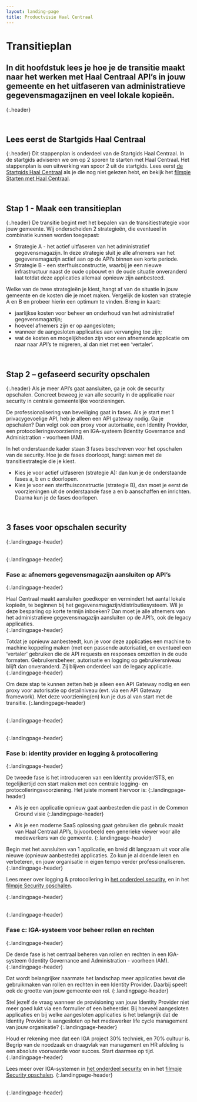 ```yaml
---
layout: landing-page
title: Productvisie Haal Centraal
---
```


# Transitieplan

## In dit hoofdstuk lees je hoe je de transitie maakt naar het werken met Haal Centraal API’s in jouw gemeente en het uitfaseren van administratieve gegevensmagazijnen en veel lokale kopieën.  
{:.header}

&nbsp;  
## Lees eerst de Startgids Haal Centraal
{:.header}
Dit stappenplan is onderdeel van de Startgids Haal Centraal. In de startgids adviseren we om op 2 sporen te starten met Haal Centraal. Het stappenplan is een uitwerking van spoor 2 uit de startgids. Lees eerst [de Startgids Haal Centraal](https://vng-realisatie.github.io/Haal-Centraal/starten-met-haal-centraal) als je die nog niet gelezen hebt, en bekijk het [filmpje Starten met Haal Centraal](https://www.youtube.com/watch?v=mtiG3Tfmzk0).

&nbsp;   

## Stap 1 -  Maak een transitieplan  
{:.header}
De transitie begint met het bepalen van de transitiestrategie voor jouw gemeente. Wij onderscheiden 2 strategieën, die eventueel in combinatie kunnen worden toegepast:  
* Strategie A - het actief uitfaseren van het administratief gegevensmagazijn. In deze strategie sluit je alle afnemers van het gegevensmagazijn actief aan op de API’s binnen een korte periode. 
* Strategie B - een sterfhuisconstructie, waarbij je een nieuwe infrastructuur naast de oude opbouwt en de oude situatie onveranderd laat totdat deze applicaties allemaal opnieuw zijn aanbesteed.

Welke van de twee strategieën je kiest, hangt af van de situatie in jouw gemeente en de kosten die je moet maken. Vergelijk de kosten van strategie A en B en probeer hierin een optimum te vinden. Breng in kaart:

* jaarlijkse kosten voor beheer en onderhoud van het administratief gegevensmagazijn;
* hoeveel afnemers zijn er op aangesloten;
* wanneer de aangesloten applicaties aan vervanging toe zijn;
* wat de kosten en mogelijkheden zijn voor een afnemende applicatie om naar naar API’s te migreren, al dan niet met een ‘vertaler’.

&nbsp;   

## Stap 2 – gefaseerd security opschalen  
{:.header}
Als je meer API’s gaat aansluiten, ga je ook de security opschalen. Concreet beweeg je van alle security in de applicatie naar security in centrale gemeentelijke voorzieningen. 

De professionalisering van beveiliging gaat in fases. Als je start met 1 privacygevoelige API, heb je alleen een API gateway nodig. Ga je opschalen? Dan volgt ook een proxy voor autorisatie, een Identity Provider, een protocolleringsvoorziening en IGA-systeem (Identity Governance and Administration - voorheen IAM).

In het onderstaande kader staan 3 fases beschreven voor het opschalen van de security. Hoe je de fases doorloopt, hangt samen met de transitiestrategie die je kiest.  
* Kies je voor actief uitfaseren (strategie A): dan kun je de onderstaande fases a, b en c doorlopen.
* Kies je voor een sterfhuisconstructie (strategie B), dan moet je eerst de voorzieningen uit de onderstaande fase a en b aanschaffen en inrichten. Daarna kun je de fases doorlopen.

&nbsp;   

## 3 fases voor opschalen security
{:.landingpage-header}

&nbsp;   
{:.landingpage-header}

### Fase a: afnemers gegevensmagazijn aansluiten op API’s
{:.landingpage-header}

Haal Centraal maakt aansluiten goedkoper en vermindert het aantal lokale kopieën, te beginnen bij het gegevensmagazijn/distributiesysteem. Wil je deze besparing op korte termijn inboeken? Dan moet je alle afnemers van het administratieve gegevensmagazijn aansluiten op de API’s, ook de legacy applicaties.  
{:.landingpage-header}

Totdat je opnieuw aanbesteedt, kun je voor deze applicaties een machine to machine koppeling maken (met een passende autorisatie), en eventueel een ‘vertaler’ gebruiken die de API requests en responses omzetten in de oude formaten. Gebruikersbeheer, autorisatie en logging op gebruikersniveau blijft dan onveranderd. Zij blijven onderdeel van de legacy applicatie.  
{:.landingpage-header}

Om deze stap te kunnen zetten heb je alleen een API Gateway nodig en een proxy voor autorisatie op detailniveau (evt. via een API Gateway framework). Met deze voorziening(en) kun je dus al van start met de transitie.
{:.landingpage-header}

&nbsp;   
{:.landingpage-header}

&nbsp;   
{:.landingpage-header}

### Fase b: identity provider en logging & protocollering
{:.landingpage-header}

De tweede fase is het introduceren van een Identity provider/STS, en tegelijkertijd een start maken met een centrale logging- en protocolleringsvoorziening. 
Het juiste moment hiervoor is:
{:.landingpage-header}

* Als je een applicatie opnieuw gaat aanbesteden die past in de Common Ground visie
{:.landingpage-header}

* Als je een moderne SaaS oplossing gaat gebruiken die gebruik maakt van Haal Centraal API’s, bijvoorbeeld een generieke viewer voor alle medewerkers van de gemeente. 
{:.landingpage-header}

Begin met het aansluiten van 1 applicatie, en breid dit langzaam uit voor alle nieuwe (opnieuw aanbestede) applicaties. Zo kun je al doende leren en verbeteren, en jouw organisatie in eigen tempo verder professionaliseren.
{:.landingpage-header}

Lees meer over logging & protocollering in [het onderdeel security](https://vng-realisatie.github.io/Haal-Centraal/security), en in het [filmpje Security opschalen](https://www.youtube.com/watch?v=SYh5anhcixI).

{:.landingpage-header}

&nbsp;   
{:.landingpage-header}

### Fase c: IGA-systeem voor beheer rollen en rechten 
{:.landingpage-header}

De derde fase is het centraal beheren van rollen en rechten in een IGA-systeem (Identity Governance and Administration - voorheen IAM). 
{:.landingpage-header}

Dat wordt belangrijker naarmate het landschap meer applicaties bevat die gebruikmaken van rollen en rechten in een Identity Provider. Daarbij speelt ook de grootte van jouw gemeente een rol.
{:.landingpage-header}

Stel jezelf de vraag wanneer de provisioning van jouw Identity Provider niet meer goed lukt via een formulier of een beheerder. Bij hoeveel aangesloten applicaties en bij welke aangesloten applicaties is het belangrijk dat de Identity Provider is aangesloten op het medewerker life cycle management van jouw organisatie?
{:.landingpage-header}

Houd er rekening mee dat een IGA project 30% techniek, en 70% cultuur is. Begrip van de noodzaak en draagvlak van management en HR afdeling is een absolute voorwaarde voor succes. Start daarmee op tijd.
{:.landingpage-header}

Lees meer over IGA-systemen in [het onderdeel security](https://vng-realisatie.github.io/Haal-Centraal/security) en in het [filmpje Security opschalen](https://www.youtube.com/watch?v=SYh5anhcixI).
{:.landingpage-header}

&nbsp;   
{:.landingpage-header}
